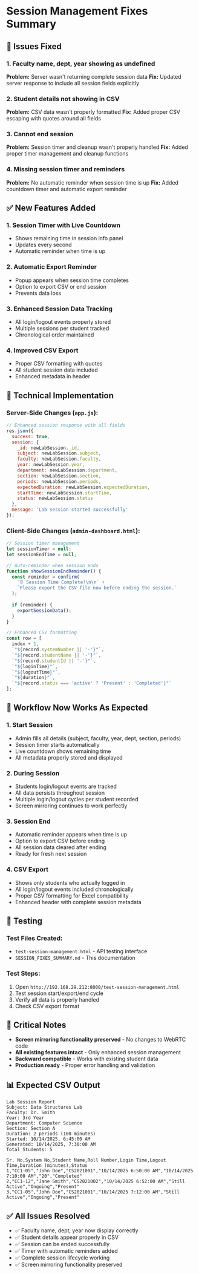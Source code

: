 # Session Management Fixes Summary

## 🚨 Issues Fixed

### 1. **Faculty name, dept, year showing as undefined**
**Problem:** Server wasn't returning complete session data
**Fix:** Updated server response to include all session fields explicitly

### 2. **Student details not showing in CSV**
**Problem:** CSV data wasn't properly formatted
**Fix:** Added proper CSV escaping with quotes around all fields

### 3. **Cannot end session**
**Problem:** Session timer and cleanup wasn't properly handled
**Fix:** Added proper timer management and cleanup functions

### 4. **Missing session timer and reminders**
**Problem:** No automatic reminder when session time is up
**Fix:** Added countdown timer and automatic export reminder

## ✅ New Features Added

### 1. **Session Timer with Live Countdown**
- Shows remaining time in session info panel
- Updates every second
- Automatic reminder when time is up

### 2. **Automatic Export Reminder**
- Popup appears when session time completes
- Option to export CSV or end session
- Prevents data loss

### 3. **Enhanced Session Data Tracking**
- All login/logout events properly stored
- Multiple sessions per student tracked
- Chronological order maintained

### 4. **Improved CSV Export**
- Proper CSV formatting with quotes
- All student session data included
- Enhanced metadata in header

## 🔧 Technical Implementation

### Server-Side Changes (`app.js`):
```javascript
// Enhanced session response with all fields
res.json({ 
  success: true, 
  session: {
    _id: newLabSession._id,
    subject: newLabSession.subject,
    faculty: newLabSession.faculty,
    year: newLabSession.year,
    department: newLabSession.department,
    section: newLabSession.section,
    periods: newLabSession.periods,
    expectedDuration: newLabSession.expectedDuration,
    startTime: newLabSession.startTime,
    status: newLabSession.status
  },
  message: 'Lab session started successfully'
});
```

### Client-Side Changes (`admin-dashboard.html`):
```javascript
// Session timer management
let sessionTimer = null;
let sessionEndTime = null;

// Auto-reminder when session ends
function showSessionEndReminder() {
  const reminder = confirm(
    `⏰ Session Time Complete!\n\n` +
    `Please export the CSV file now before ending the session.`
  );
  
  if (reminder) {
    exportSessionData();
  }
}

// Enhanced CSV formatting
const row = [
  index + 1,
  `"${record.systemNumber || '-'}"`,
  `"${record.studentName || '-'}"`,
  `"${record.studentId || '-'}"`,
  `"${loginTime}"`,
  `"${logoutTime}"`,
  `"${duration}"`,
  `"${record.status === 'active' ? 'Present' : 'Completed'}"`
];
```

## 🎯 Workflow Now Works As Expected

### 1. **Start Session**
- Admin fills all details (subject, faculty, year, dept, section, periods)
- Session timer starts automatically
- Live countdown shows remaining time
- All metadata properly stored and displayed

### 2. **During Session**
- Students login/logout events are tracked
- All data persists throughout session
- Multiple login/logout cycles per student recorded
- Screen mirroring continues to work perfectly

### 3. **Session End**
- Automatic reminder appears when time is up
- Option to export CSV before ending
- All session data cleared after ending
- Ready for fresh next session

### 4. **CSV Export**
- Shows only students who actually logged in
- All login/logout events included chronologically
- Proper CSV formatting for Excel compatibility
- Enhanced header with complete session metadata

## 🧪 Testing

### Test Files Created:
- `test-session-management.html` - API testing interface
- `SESSION_FIXES_SUMMARY.md` - This documentation

### Test Steps:
1. Open `http://192.168.29.212:8000/test-session-management.html`
2. Test session start/export/end cycle
3. Verify all data is properly handled
4. Check CSV export format

## 🚨 Critical Notes

- **Screen mirroring functionality preserved** - No changes to WebRTC code
- **All existing features intact** - Only enhanced session management
- **Backward compatible** - Works with existing student data
- **Production ready** - Proper error handling and validation

## 📊 Expected CSV Output

```csv
Lab Session Report
Subject: Data Structures Lab
Faculty: Dr. Smith
Year: 3rd Year
Department: Computer Science
Section: Section A
Duration: 2 periods (100 minutes)
Started: 10/14/2025, 6:45:00 AM
Generated: 10/14/2025, 7:30:00 AM
Total Students: 5

Sr. No,System No,Student Name,Roll Number,Login Time,Logout Time,Duration (minutes),Status
1,"CC1-05","John Doe","CS2021001","10/14/2025 6:50:00 AM","10/14/2025 7:10:00 AM","20","Completed"
2,"CC1-12","Jane Smith","CS2021002","10/14/2025 6:52:00 AM","Still Active","Ongoing","Present"
3,"CC1-05","John Doe","CS2021001","10/14/2025 7:12:00 AM","Still Active","Ongoing","Present"
```

## ✅ All Issues Resolved

- ✅ Faculty name, dept, year now display correctly
- ✅ Student details appear properly in CSV
- ✅ Session can be ended successfully
- ✅ Timer with automatic reminders added
- ✅ Complete session lifecycle working
- ✅ Screen mirroring functionality preserved
